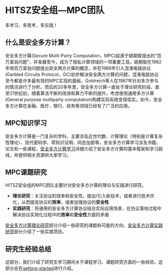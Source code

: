 # HITSZ安全组—MPC团队
多学习，多思考，多实践！

## 什么是安全多方计算？

安全多方计算(Secure Multi-Party Computation，MPC)起源于姚期智提出的“百万富翁问题”，并发展至今，成为了隐私计算领域的一项重要工具。姚期智在1982年借百万富翁问题提出安全两方计算的概念，并在1986年引入混淆电路协议(Garbled Circuits Protocol，GC)初步解决安全两方计算的问题，混淆电路协议至今都是许多最有效的MPC实现的基础，Goldreich等人在1987年针对多方参与的情况进行了分析。而后的20多年里，安全多方计算一直处于理论研究阶段，直至21世纪初，随着算法不断的改进和算力不断的提升，考虑使用通用多方计算(General purpose multiparty computation)构建实际系统变得现实。如今，安全多方计算在金融、医疗、银行、政务等领域已经有了广泛的应用。


## MPC知识学习

安全多方计算是一门复杂的学科，主要涉及近世代数、计算理论（特别是计算复杂性理论）、现代密码学、零知识证明、同态加密等，安全多方计算学习涉及书籍、论文和一些课程，[安全多方计算学习](https://github.com/Stu-Yang/HITSZ-SecurityGroup-MPC/tree/main/mpc/mpc-learning)详细介绍了安全多方计算的基本框架和学习路线，并提供相关资源供大家学习。


## MPC课题研究

HITSZ安全组的MPC团队主要针对安全多方计算的理论与实践进行研究。
+ **理论研究**：关注协议的效率和安全性，提出/引入新技术，或者进行技术优化，从而提高协议的**效率**，或者加强协议的**安全性**
+ **实践研究**：将通用的安全多方计算协议结合实际应用场景，在协议落地过程中解决协议实用化过程中的**效率**和**安全性**方面的矛盾

[安全多方计算理论研究](https://github.com/Stu-Yang/HITSZ-SecurityGroup-MPC/tree/main/mpc/mpc-research)部分介绍一些研究的课题和可能的方向。[安全多方计算实践研究](https://github.com/Stu-Yang/HITSZ-SecurityGroup-MPC/tree/main/mpc/mpc-practice)部分介绍了一些实践项目。


## 研究生经验总结

这部分，我们介绍了研究生学习期间关于课程学习、课题研究方面的一些经验，这部分会在[getting-started](https://github.com/Stu-Yang/HITSZ-SecurityGroup-MPC/tree/main/getting-started)进行介绍。
